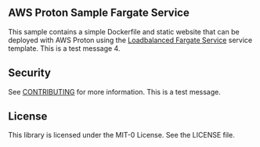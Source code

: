 ## AWS Proton Sample Fargate Service

This sample contains a simple Dockerfile and static website that can be deployed with AWS Proton using the [Loadbalanced Fargate Service](https://github.com/aws-samples/aws-proton-sample-templates/tree/main/loadbalanced-fargate-svc) service template. This is a test message 4.

## Security

See [CONTRIBUTING](CONTRIBUTING.md#security-issue-notifications) for more information. This is a test message.

## License

This library is licensed under the MIT-0 License. See the LICENSE file.

